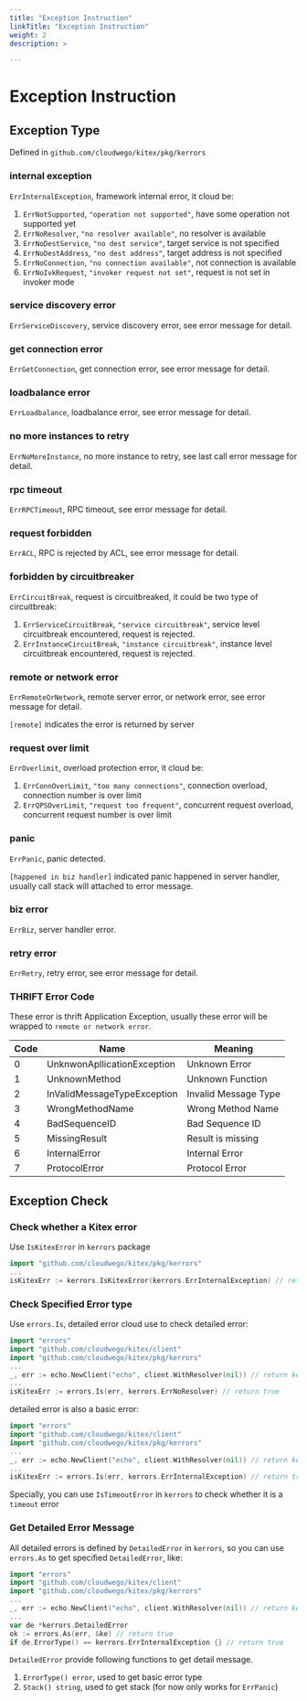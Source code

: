 ```yaml
---
title: "Exception Instruction"
linkTitle: "Exception Instruction"
weight: 2
description: >

---
```

# Exception Instruction

## Exception Type

Defined in `github.com/cloudwego/kitex/pkg/kerrors`

### internal exception

`ErrInternalException`, framework internal error, it cloud be:

1. `ErrNotSupported`, `"operation not supported"`, have some operation not supported yet
2. `ErrNoResolver`, `"no resolver available"`, no resolver is available
3. `ErrNoDestService`, `"no dest service"`, target service is not specified
4. `ErrNoDestAddress`, `"no dest address"`, target address is not specified
5. `ErrNoConnection`, `"no connection available"`, not connection is available
6. `ErrNoIvkRequest`, `"invoker request not set"`, request is not set in invoker mode

### service discovery error

`ErrServiceDiscovery`, service discovery error, see error message for detail.

### get connection error

`ErrGetConnection`, get connection error, see error message for detail.

### loadbalance error

`ErrLoadbalance`, loadbalance error, see error message for detail.

### no more instances to retry

`ErrNoMoreInstance`, no more instance to retry, see last call error message for detail.

### rpc timeout

`ErrRPCTimeout`, RPC timeout, see error message for detail.

### request forbidden

`ErrACL`, RPC is rejected by ACL, see error message for detail.

### forbidden by circuitbreaker

`ErrCircuitBreak`, request is circuitbreaked, it could be two type of circuitbreak:

1. `ErrServiceCircuitBreak`, `"service circuitbreak"`, service level circuitbreak encountered, request is rejected.
2. `ErrInstanceCircuitBreak`, `"instance circuitbreak"`, instance level circuitbreak encountered, request is rejected.

### remote or network error

`ErrRemoteOrNetwork`, remote server error, or network error, see error message for detail.

`[remote]` indicates the error is returned by server

### request over limit

`ErrOverlimit`, overload protection error, it cloud be:

1. `ErrConnOverLimit`, `"too many connections"`, connection overload, connection number is over limit
2. `ErrQPSOverLimit`, `"request too frequent"`, concurrent request overload, concurrent request number is over limit

### panic

`ErrPanic`, panic detected.

`[happened in biz handler]` indicated panic happened in server handler, usually call stack will attached to error message.

### biz error

`ErrBiz`, server handler error.

### retry error

`ErrRetry`, retry error, see error message for detail.

### THRIFT Error Code

These error is thrift Application Exception, usually these error will be wrapped to `remote or network error`.

| Code | Name                        | Meaning              |
| ---- | --------------------------- | -------------------- |
| 0    | UnknwonApllicationException | Unknown Error        |
| 1    | UnknownMethod               | Unknown Function     |
| 2    | InValidMessageTypeException | Invalid Message Type |
| 3    | WrongMethodName             | Wrong Method Name    |
| 4    | BadSequenceID               | Bad Sequence ID      |
| 5    | MissingResult               | Result is missing    |
| 6    | InternalError               | Internal Error       |
| 7    | ProtocolError               | Protocol Error       |

## Exception Check

### Check whether a Kitex error

Use  `IsKitexError` in `kerrors` package

```go
import "github.com/cloudwego/kitex/pkg/kerrors"
...
isKitexErr := kerrors.IsKitexError(kerrors.ErrInternalException) // return true
```

### Check Specified Error type

Use `errors.Is`, detailed error cloud use to check detailed error:

```go
import "errors"
import "github.com/cloudwego/kitex/client"
import "github.com/cloudwego/kitex/pkg/kerrors"
...
_, err := echo.NewClient("echo", client.WithResolver(nil)) // return kerrors.ErrNoResolver
...
isKitexErr := errors.Is(err, kerrors.ErrNoResolver) // return true
```

detailed error is also a basic error:

```go
import "errors"
import "github.com/cloudwego/kitex/client"
import "github.com/cloudwego/kitex/pkg/kerrors"
...
_, err := echo.NewClient("echo", client.WithResolver(nil)) // return kerrors.ErrNoResolver
...
isKitexErr := errors.Is(err, kerrors.ErrInternalException) // return true
```

Specially, you can use `IsTimeoutError` in `kerrors` to check whether it is a `timeout` error

### Get Detailed Error Message

All detailed errors is defined by `DetailedError` in `kerrors`, so you can use `errors.As` to get specified `DetailedError`, like:

```go
import "errors"
import "github.com/cloudwego/kitex/client"
import "github.com/cloudwego/kitex/pkg/kerrors"
...
_, err := echo.NewClient("echo", client.WithResolver(nil)) // return kerrors.ErrNoResolver
...
var de *kerrors.DetailedError
ok := errors.As(err, &ke) // return true
if de.ErrorType() == kerrors.ErrInternalException {} // return true
```

`DetailedError` provide following functions to get detail message.
1. `ErrorType() error`, used to get basic error type
2. `Stack() string`, used to get stack (for now only works for `ErrPanic`)